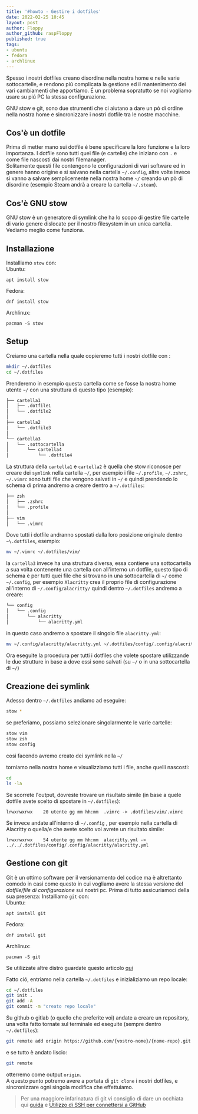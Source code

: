 ```yaml
---
title: '#howto - Gestire i dotfiles' 
date: 2022-02-25 10:45
layout: post 
author: Floppy
author_github: raspFloppy
published: true
tags: 
- ubuntu
- fedora
- archlinux
---
```


Spesso i nostri dotfiles creano disordine nella nostra home e nelle varie sottocartelle, e rendono piú complicata la gestione ed il mantenimento dei vari cambiamenti che apportiamo.
É un problema sopratutto se noi vogliamo usare su piú PC la stessa configurazione.

GNU stow e git,  sono due strumenti che ci aiutano a dare un pò di ordine nella nostra home e sincronizzare i nostri dotfile tra le nostre macchine.


## Cos'è un dotfile
Prima di metter mano sui dotfile é bene specificare la loro funzione e la loro importanza.
I dotfile sono tutti quei file (e cartelle) che iniziano con `.` e come file nascosti dai nostri filemanager. \
Solitamente questi file contengono le configurazioni di vari software ed in genere hanno origine e si salvano nella cartella `~/.config`, altre volte invece si vanno a salvare semplicemente nella nostra home `~/` creando un pò di disordine (esempio Steam andrà a creare la cartella `~/.steam`).


## Cos'è GNU stow
GNU stow è un generatore di symlink che ha lo scopo di gestire file cartelle di vario genere dislocate per il nostro filesystem in un unica cartella.
Vediamo meglio come funziona.

## Installazione
Installiamo `stow` con: \
Ubuntu:
``` 
apt install stow
```
Fedora:
``` 
dnf install stow
```
Archlinux:
``` 
pacman -S stow
```


## Setup
Creiamo una cartella nella quale copieremo tutti i nostri dotfile con :
``` bash
mkdir ~/.dotfiles
cd ~/.dotfiles
``` 

Prenderemo in esempio questa cartella come se fosse la nostra home utente `~/` con una struttura di questo tipo (esempio):
``` bash
├── cartella1
│   ├── .dotfile1
│   └── .dotfile2
│ 
├── cartella2
│   └── .dotfile3
│ 
└── cartella3
│   └── .sottocartella
│       └── cartella4
│           └── .dotfile4
```

La struttura della `cartella1` e `cartella2` è quella che stow riconosce per creare dei `symlink` nella cartella `~/`, per esempio i file `~/.profile`, `~/.zshrc`, `~/.vimrc` 
sono tutti file che vengono salvati in `~/` e quindi prendendo lo schema di prima andremo a creare dentro a `~/.dotfiles`:
``` bash
├── zsh
│   ├── .zshrc
│   └── .profile
│ 
├── vim
│   └── .vimrc
```
Dove tutti i dotfile andranno spostati dalla loro posizione originale dentro `~\.dotfiles`, esempio:
``` bash
mv ~/.vimrc ~/.dotfiles/vim/
```


la `cartella3` invece ha una struttura diversa, essa contiene una sottocartella  a sua volta contenente una cartella con all'interno un dotfile, questo tipo di schema è per
tutti quei file che si trovano in una sottocartella di `~/` come `~/.config`, per esempio `Alacritty` crea il proprio file di configurazione all'interno di `~/.config/alacritty/`
quindi dentro `~/.dotfiles` andremo a creare:
``` bash
└── config
│   └── .config
│       └── alacritty
│           └── alacritty.yml
```
in questo caso andremo a spostare il singolo file `alacritty.yml`:
``` bash
mv ~/.config/alacritty/alacritty.yml ~/.dotfiles/config/.config/alacritty/
```
Ora eseguite la procedura per tutti i dotfiles che volete spostare utilizzande le due strutture in base a dove essi sono salvati (su `~/` o in una sottocartella di `~/`)


## Creazione dei symlink
Adesso dentro `~/.dotfiles` andiamo ad eseguire:
``` bash
stow *
```
 se preferiamo, possiamo selezionare singolarmente le varie cartelle:
``` bash
stow vim
stow zsh
stow config
```
così facendo avremo creato dei symlink nella `~/`


torniamo nella nostra home e visualizziamo tutti i file, anche quelli nascosti:
``` bash
cd 
ls -la
```

Se scorrete l'output, dovreste trovare un risultato simile (in base a quele dotfile avete scelto di spostare in `~/.dotfiles`):
```
lrwxrwxrwx    20 utente gg mm hh:mm  .vimrc -> .dotfiles/vim/.vimrc
```
Se invece andate all'interno di  `~/.config` , per esempio nella cartella di Alacritty o quella/e che avete scelto voi avrete un risultato simile:
```
lrwxrwxrwx    54 utente gg mm hh:mm  alacritty.yml -> ../../.dotfiles/config/.config/alacritty/alacritty.yml
```


## Gestione con git
Git è un ottimo software per il versionamento del codice ma è altrettanto comodo in casi come questo in cui vogliamo avere la stessa versione del _dotfile/file di configurazione_ sui nostri pc.
Prima di tutto assicuriamoci della sua presenza:
Installiamo `git` con: \
Ubuntu:
``` 
apt install git
```
Fedora:
``` 
dnf install git
```
Archlinux:
``` 
pacman -S git
```
Se utilizzate altre distro guardate questo articolo [qui](https://linuxhub.it/articles/howto-installazione-di-git-su-ogni-distribuzione-linux/)



Fatto ció, entriamo nella cartella `~/.dotfiles` e inizializiamo un repo locale:
``` bash
cd ~/.dotfiles
git init .
git add -A
git commit -m "creato repo locale"
```

Su github o gitlab (o quello che preferite voi) andate a creare un repository, una volta fatto tornate sul terminale ed eseguite (sempre dentro `~/.dotfiles`):
``` bash
git remote add origin https://github.com/{vostro-nome}/{nome-repo}.git
```
e se tutto è andato liscio:
``` bash
git remote
```
otterremo come output `origin`. \
A questo punto potremo avere a portata di `git clone` i nostri dotfiles, e sincronizzare ogni singola modifica che effettuiamo.

> Per una maggiore infarinatura di git vi consiglio di dare un occhiata qui  [guida](https://linuxhub.it/articles/howto-git-comprenderlo,-usarlo-e-amarlo/)
> e [Utilizzo di SSH per connettersi a GitHub](https://linuxhub.it/articles/howto-utilizzo-di-ssh-per-connettersi-a-github/)
